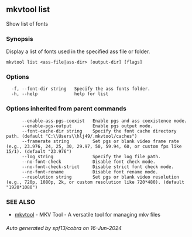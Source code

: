 ## mkvtool list

Show list of fonts

### Synopsis

Display a list of fonts used in the specified ass file or folder.

```
mkvtool list <ass-file|ass-dir> [output-dir] [flags]
```

### Options

```
  -f, --font-dir string   Specify the ass fonts folder.
  -h, --help              help for list
```

### Options inherited from parent commands

```
      --enable-ass-pgs-coexist   Enable pgs and ass coexistence mode.
      --enable-pgs-output        Enable pgs output mode.
      --font-cache-dir string    Specify the font cache directory path. (default "C:\\Users\\hlj49/.mkvtool/caches")
      --framerate string         Set pgs or blank video frame rate (e.g., 23.976, 24, 25, 30, 29.97, 50, 59.94, 60, or custom fps like 15/1). (default "23.976")
      --log string               Specify the log file path.
      --no-font-check            Disable font check mode.
      --no-font-check-strict     Disable strict font check mode.
      --no-font-rename           Disable font rename mode.
      --resolution string        Set pgs or blank video resolution (e.g., 720p, 1080p, 2k, or custom resolution like 720*480). (default "1920*1080")
```

### SEE ALSO

* [mkvtool](mkvtool.md)	 - MKV Tool - A versatile tool for managing mkv files

###### Auto generated by spf13/cobra on 16-Jun-2024
